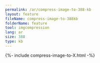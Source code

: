 ```yaml
---
permalink: /ar/compress-image-to-388-kb
layout: feature
fileName: compress-image-to-388kb
folderName: feature
tool: imgcompression
lang: ar
size: 388
type: kb
---
```


{%- include compress-image-to-X.html -%}
